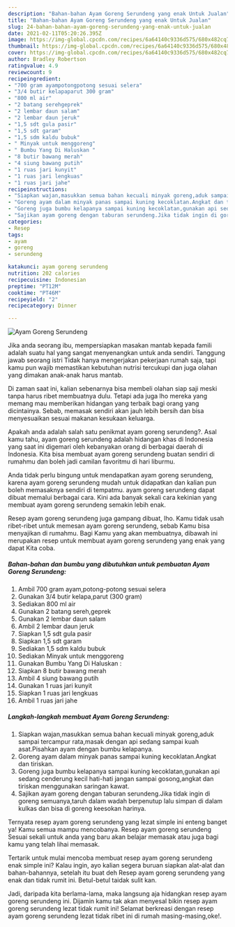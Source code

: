 ```yaml
---
description: "Bahan-bahan Ayam Goreng Serundeng yang enak Untuk Jualan"
title: "Bahan-bahan Ayam Goreng Serundeng yang enak Untuk Jualan"
slug: 24-bahan-bahan-ayam-goreng-serundeng-yang-enak-untuk-jualan
date: 2021-02-11T05:20:26.395Z
image: https://img-global.cpcdn.com/recipes/6a64140c9336d575/680x482cq70/ayam-goreng-serundeng-foto-resep-utama.jpg
thumbnail: https://img-global.cpcdn.com/recipes/6a64140c9336d575/680x482cq70/ayam-goreng-serundeng-foto-resep-utama.jpg
cover: https://img-global.cpcdn.com/recipes/6a64140c9336d575/680x482cq70/ayam-goreng-serundeng-foto-resep-utama.jpg
author: Bradley Robertson
ratingvalue: 4.9
reviewcount: 9
recipeingredient:
- "700 gram ayampotongpotong sesuai selera"
- "3/4 butir kelapaparut 300 gram"
- "800 ml air"
- "2 batang serehgeprek"
- "2 lembar daun salam"
- "2 lembar daun jeruk"
- "1,5 sdt gula pasir"
- "1,5 sdt garam"
- "1,5 sdm kaldu bubuk"
- " Minyak untuk menggoreng"
- " Bumbu Yang Di Haluskan "
- "8 butir bawang merah"
- "4 siung bawang putih"
- "1 ruas jari kunyit"
- "1 ruas jari lengkuas"
- "1 ruas jari jahe"
recipeinstructions:
- "Siapkan wajan,masukkan semua bahan kecuali minyak goreng,aduk sampai tercampur rata,masak dengan api sedang sampai kuah asat.Pisahkan ayam dengan bumbu kelapanya."
- "Goreng ayam dalam minyak panas sampai kuning kecoklatan.Angkat dan tiriskan."
- "Goreng juga bumbu kelapanya sampai kuning kecoklatan,gunakan api sedang cenderung kecil hati-hati jangan sampai gosong,angkat dan tiriskan menggunakan saringan kawat."
- "Sajikan ayam goreng dengan taburan serundeng.Jika tidak ingin di goreng semuanya,taruh dalam wadah berpenutup lalu simpan di dalam kulkas dan bisa di goreng keesokan harinya."
categories:
- Resep
tags:
- ayam
- goreng
- serundeng

katakunci: ayam goreng serundeng 
nutrition: 202 calories
recipecuisine: Indonesian
preptime: "PT12M"
cooktime: "PT46M"
recipeyield: "2"
recipecategory: Dinner

---
```



![Ayam Goreng Serundeng](https://img-global.cpcdn.com/recipes/6a64140c9336d575/680x482cq70/ayam-goreng-serundeng-foto-resep-utama.jpg)

Jika anda seorang ibu, mempersiapkan masakan mantab kepada famili adalah suatu hal yang sangat menyenangkan untuk anda sendiri. Tanggung jawab seorang istri Tidak hanya mengerjakan pekerjaan rumah saja, tapi kamu pun wajib memastikan kebutuhan nutrisi tercukupi dan juga olahan yang dimakan anak-anak harus mantab.

Di zaman  saat ini, kalian sebenarnya bisa membeli olahan siap saji meski tanpa harus ribet membuatnya dulu. Tetapi ada juga lho mereka yang memang mau memberikan hidangan yang terbaik bagi orang yang dicintainya. Sebab, memasak sendiri akan jauh lebih bersih dan bisa menyesuaikan sesuai makanan kesukaan keluarga. 



Apakah anda adalah salah satu penikmat ayam goreng serundeng?. Asal kamu tahu, ayam goreng serundeng adalah hidangan khas di Indonesia yang saat ini digemari oleh kebanyakan orang di berbagai daerah di Indonesia. Kita bisa membuat ayam goreng serundeng buatan sendiri di rumahmu dan boleh jadi camilan favoritmu di hari liburmu.

Anda tidak perlu bingung untuk mendapatkan ayam goreng serundeng, karena ayam goreng serundeng mudah untuk didapatkan dan kalian pun boleh memasaknya sendiri di tempatmu. ayam goreng serundeng dapat dibuat memalui berbagai cara. Kini ada banyak sekali cara kekinian yang membuat ayam goreng serundeng semakin lebih enak.

Resep ayam goreng serundeng juga gampang dibuat, lho. Kamu tidak usah ribet-ribet untuk memesan ayam goreng serundeng, sebab Kamu bisa menyajikan di rumahmu. Bagi Kamu yang akan membuatnya, dibawah ini merupakan resep untuk membuat ayam goreng serundeng yang enak yang dapat Kita coba.

<!--inarticleads1-->

##### Bahan-bahan dan bumbu yang dibutuhkan untuk pembuatan Ayam Goreng Serundeng:

1. Ambil 700 gram ayam,potong-potong sesuai selera
1. Gunakan 3/4 butir kelapa,parut (300 gram)
1. Sediakan 800 ml air
1. Gunakan 2 batang sereh,geprek
1. Gunakan 2 lembar daun salam
1. Ambil 2 lembar daun jeruk
1. Siapkan 1,5 sdt gula pasir
1. Siapkan 1,5 sdt garam
1. Sediakan 1,5 sdm kaldu bubuk
1. Sediakan  Minyak untuk menggoreng
1. Gunakan  Bumbu Yang Di Haluskan :
1. Siapkan 8 butir bawang merah
1. Ambil 4 siung bawang putih
1. Gunakan 1 ruas jari kunyit
1. Siapkan 1 ruas jari lengkuas
1. Ambil 1 ruas jari jahe




<!--inarticleads2-->

##### Langkah-langkah membuat Ayam Goreng Serundeng:

1. Siapkan wajan,masukkan semua bahan kecuali minyak goreng,aduk sampai tercampur rata,masak dengan api sedang sampai kuah asat.Pisahkan ayam dengan bumbu kelapanya.
1. Goreng ayam dalam minyak panas sampai kuning kecoklatan.Angkat dan tiriskan.
1. Goreng juga bumbu kelapanya sampai kuning kecoklatan,gunakan api sedang cenderung kecil hati-hati jangan sampai gosong,angkat dan tiriskan menggunakan saringan kawat.
1. Sajikan ayam goreng dengan taburan serundeng.Jika tidak ingin di goreng semuanya,taruh dalam wadah berpenutup lalu simpan di dalam kulkas dan bisa di goreng keesokan harinya.




Ternyata resep ayam goreng serundeng yang lezat simple ini enteng banget ya! Kamu semua mampu mencobanya. Resep ayam goreng serundeng Sesuai sekali untuk anda yang baru akan belajar memasak atau juga bagi kamu yang telah lihai memasak.

Tertarik untuk mulai mencoba membuat resep ayam goreng serundeng enak simple ini? Kalau ingin, ayo kalian segera buruan siapkan alat-alat dan bahan-bahannya, setelah itu buat deh Resep ayam goreng serundeng yang enak dan tidak rumit ini. Betul-betul taidak sulit kan. 

Jadi, daripada kita berlama-lama, maka langsung aja hidangkan resep ayam goreng serundeng ini. Dijamin kamu tak akan menyesal bikin resep ayam goreng serundeng lezat tidak rumit ini! Selamat berkreasi dengan resep ayam goreng serundeng lezat tidak ribet ini di rumah masing-masing,oke!.


